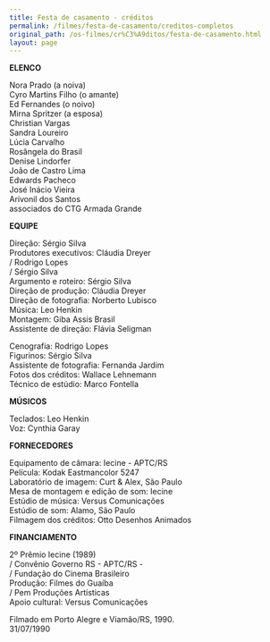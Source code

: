 ```yaml
---
title: Festa de casamento - créditos
permalink: /filmes/festa-de-casamento/creditos-completos
original_path: /os-filmes/cr%C3%A9ditos/festa-de-casamento.html
layout: page
---
```

**ELENCO**

Nora Prado (a noiva)\
Cyro Martins Filho (o amante)\
Ed Fernandes (o noivo)\
Mirna Spritzer (a esposa)\
Christian Vargas\
Sandra Loureiro\
Lúcia Carvalho\
Rosângela do Brasil\
Denise Lindorfer\
João de Castro Lima\
Edwards Pacheco\
José Inácio Vieira\
Arivonil dos Santos\
associados do CTG Armada Grande

**EQUIPE**

Direção: Sérgio Silva\
Produtores executivos: Cláudia Dreyer\
/ Rodrigo Lopes\
/ Sérgio Silva\
Argumento e roteiro: Sérgio Silva\
Direção de produção: Cláudia Dreyer\
Direção de fotografia: Norberto Lubisco\
Música: Leo Henkin\
Montagem: Giba Assis Brasil\
Assistente de direção: Flávia Seligman

Cenografia: Rodrigo Lopes\
Figurinos: Sérgio Silva\
Assistente de fotografia: Fernanda Jardim\
Fotos dos créditos: Wallace Lehnemann\
Técnico de estúdio: Marco Fontella

**MÚSICOS**

Teclados: Leo Henkin\
Voz: Cynthia Garay

**FORNECEDORES**

Equipamento de câmara: Iecine - APTC/RS\
Película: Kodak Eastmancolor 5247\
Laboratório de imagem: Curt & Alex, São Paulo\
Mesa de montagem e edição de som: Iecine\
Estúdio de música: Versus Comunicações\
Estúdio de som: Alamo, São Paulo\
Filmagem dos créditos: Otto Desenhos Animados

**FINANCIAMENTO**

2º Prêmio Iecine (1989)\
/ Convênio Governo RS - APTC/RS -\
/ Fundação do Cinema Brasileiro\
Produção: Filmes do Guaíba\
/ Pem Produções Artísticas\
Apoio cultural: Versus Comunicações

Filmado em Porto Alegre e Viamão/RS, 1990.\
31/07/1990